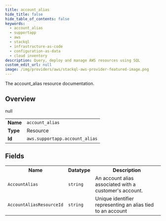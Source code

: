 ```yaml
---
title: account_alias
hide_title: false
hide_table_of_contents: false
keywords:
  - account_alias
  - supportapp
  - aws
  - stackql
  - infrastructure-as-code
  - configuration-as-data
  - cloud inventory
description: Query, deploy and manage AWS resources using SQL
custom_edit_url: null
image: /img/providers/aws/stackql-aws-provider-featured-image.png
---
```

The account_alias resource documentation.

## Overview
<table><tbody>
<tr><td><b>Name</b></td><td><code>account_alias</code></td></tr>
<tr><td><b>Type</b></td><td>Resource</td></tr>
null
<tr><td><b>Id</b></td><td><code>aws.supportapp.account_alias</code></td></tr>
</tbody></table>

## Fields
<table><tbody>
<tr><th>Name</th><th>Datatype</th><th>Description</th></tr>
<tr><td><code>AccountAlias</code></td><td><code>string</code></td><td>An account alias associated with a customer's account.</td></tr><tr><td><code>AccountAliasResourceId</code></td><td><code>string</code></td><td>Unique identifier representing an alias tied to an account</td></tr>
</tbody></table>